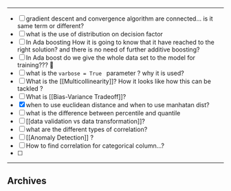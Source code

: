 ------------

 - [ ] gradient descent and convergence algorithm are connected... is it same term or different?
 - [ ] what is the use of distribution on decision factor
 - [ ] In Ada boosting How it is going to know that it have reached to the right solution? and there is no need of further additive boosting?
 - [ ] In Ada boost do we give the whole data set to the model for training??? 🤔
 - [ ]  what is the `varbose = True ` parameter ? why it is used? 
 - [ ] What is the [[Multicollinearity]]? How it looks like how this can be tackled ? 
 - [ ] What is [[Bias-Variance Tradeoff]]? 
 - [x] when to use euclidean distance and when to use manhatan dist?
 - [ ] what is the difference between percentile and quantile 
 - [ ] [[data validation vs data transformation]]?
 - [ ] what are the different types of correlation?
 - [ ] [[Anomaly Detection]] ?
 - [ ] How to find correlation for categorical column...? 
 - [ ] 




------

## Archives

